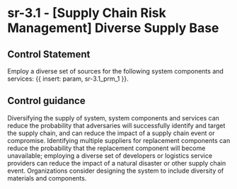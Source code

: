 # sr-3.1 - \[Supply Chain Risk Management\] Diverse Supply Base

## Control Statement

Employ a diverse set of sources for the following system components and services: {{ insert: param, sr-3.1_prm_1 }}.

## Control guidance

Diversifying the supply of system, system components and services can reduce the probability that adversaries will successfully identify and target the supply chain, and can reduce the impact of a supply chain event or compromise. Identifying multiple suppliers for replacement components can reduce the probability that the replacement component will become unavailable; employing a diverse set of developers or logistics service providers can reduce the impact of a natural disaster or other supply chain event. Organizations consider designing the system to include diversity of materials and components.
